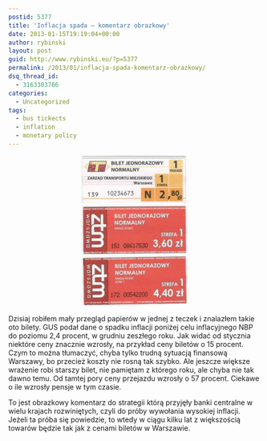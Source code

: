 ```yaml
---
postid: 5377
title: 'Inflacja spada – komentarz obrazkowy'
date: 2013-01-15T19:19:04+00:00
author: rybinski
layout: post
guid: http://www.rybinski.eu/?p=5377
permalink: /2013/01/inflacja-spada-komentarz-obrazkowy/
dsq_thread_id:
  - 3163303766
categories:
  - Uncategorized
tags:
  - bus tickects
  - inflation
  - monetary policy
---
```

<p style="text-align: center;">
  <a href="/uploads/2013/01/Ceny_biletow.jpg"><img class="aligncenter" title="Ceny_biletow" src="/uploads/2013/01/Ceny_biletow-214x300.jpg" alt="" width="214" height="300" /></a>
</p>

Dzisiaj robiłem mały przegląd papierów w jednej z teczek i znalazłem takie oto bilety. GUS podał dane o spadku inflacji poniżej celu inflacyjnego NBP do poziomu 2,4 procent, w grudniu zeszłego roku. Jak widać od stycznia niektóre ceny znacznie wzrosły, na przykład ceny biletów o 15 procent. Czym to można tłumaczyć, chyba tylko trudną sytuacją finansową Warszawy, bo przecież koszty nie rosną tak szybko. Ale jeszcze większe wrażenie robi starszy bilet, nie pamiętam z którego roku, ale chyba nie tak dawno temu. Od tamtej pory ceny przejazdu wzrosły o 57 procent. Ciekawe o ile wzrosły pensje w tym czasie.

To jest obrazkowy komentarz do strategii którą przyjęły banki centralne w wielu krajach rozwiniętych, czyli do próby wywołania wysokiej inflacji. Jeżeli ta próba się powiedzie, to wtedy w ciągu kilku lat z większością towarów będzie tak jak z cenami biletów w Warszawie.

<p style="text-align: center;">
